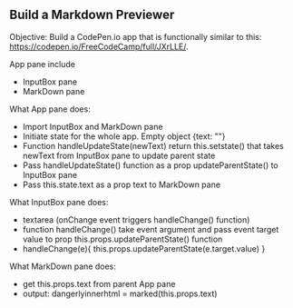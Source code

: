 ## Build a Markdown Previewer

Objective: Build a CodePen.io app that is functionally similar to this: https://codepen.io/FreeCodeCamp/full/JXrLLE/.

App pane include
- InputBox pane
- MarkDown pane

What App pane does:
- Import InputBox and MarkDown pane
- Initiate state for the whole app. Empty object  {text: ""}
- Function handleUpdateState(newText) return this.setstate() that takes newText from InputBox  pane to update parent state
- Pass handleUpdateState() function as a prop updateParentState() to InputBox pane
- Pass this.state.text as a prop text to MarkDown  pane

What InputBox pane does:
- textarea (onChange event triggers handleChange() function)
- function handleChange() take event argument and pass event target value to prop this.props.updateParentState() function
- handleChange(e){
  this.props.updateParentState(e.target.value)
}

What MarkDown pane does:
- get this.props.text from parent App pane
- output: dangerlyinnerhtml = marked(this.props.text)
